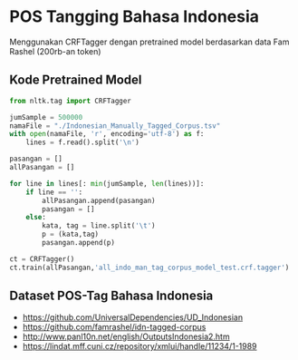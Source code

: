 # POS Tangging Bahasa Indonesia

Menggunakan CRFTagger dengan pretrained model berdasarkan data Fam Rashel (200rb-an token)

## Kode Pretrained Model

```python
from nltk.tag import CRFTagger

jumSample = 500000
namaFile = "./Indonesian_Manually_Tagged_Corpus.tsv"
with open(namaFile, 'r', encoding='utf-8') as f:
    lines = f.read().split('\n')

pasangan = []
allPasangan = []

for line in lines[: min(jumSample, len(lines))]:
    if line == '':
        allPasangan.append(pasangan)
        pasangan = []
    else:
        kata, tag = line.split('\t')
        p = (kata,tag)
        pasangan.append(p)

ct = CRFTagger()
ct.train(allPasangan,'all_indo_man_tag_corpus_model_test.crf.tagger')
```

## Dataset POS-Tag Bahasa Indonesia

- https://github.com/UniversalDependencies/UD_Indonesian
- https://github.com/famrashel/idn-tagged-corpus
- http://www.panl10n.net/english/OutputsIndonesia2.htm
- https://lindat.mff.cuni.cz/repository/xmlui/handle/11234/1-1989
